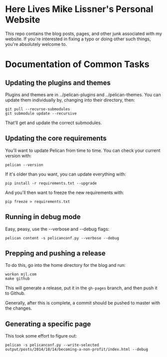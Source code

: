 # Here Lives Mike Lissner's Personal Website

This repo contains the blog posts, pages, and other junk associated with my 
website. If you're interested in fixing a typo or doing other such things, 
you're absolutely welcome to.


# Documentation of Common Tasks

## Updating the plugins and themes

Plugins and themes are in ../pelican-plugins and ../pelican-themes. You can 
update them individually by, changing into their directory, then:

    git pull --recurse-submodules
    git submodule update --recursive

That'll get and update the correct submodules.


## Updating the core requirements
 
You'll want to update Pelican from time to time. You can check your current
version with:

    pelican --version
    
If it's older than you want, you can update everything with:

    pip install -r requirements.txt --upgrade
    
And you'll then want to freeze the new requirements with:

    pip freeze > requirements.txt
    
    
## Running in debug mode

Easy, peasy, use the --verbose and --debug flags:

    pelican content -s pelicanconf.py --verbose --debug
    
    
## Prepping and pushing a release

To do this, go into the home directory for the blog and run:

    workon mjl.com
    make github

This will generate a release, put it in the `gh-pages` branch, and then push it
to Github.

Generally, after this is complete, a commit should be pushed to master with the
changes.


## Generating a specific page

This took some effort to figure out:

    pelican -s pelicanconf.py --write-selected output/posts/2014/10/14/becoming-a-non-profit/index.html --debug
